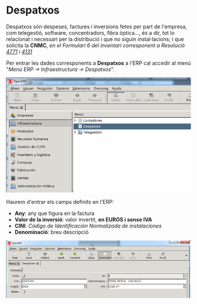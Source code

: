# Despatxos

Despatxos són despeses, factures i inversions fetes per part de l'empresa, com
telegestió, software, concentradors, fibra òptica..., és a dir, tot lo relacionat
i necessari per la distribució i que no siguin instal·lacions; i que solicita la
**CNMC**, _en el Formulari 6 del inventari corresponent a Resolució
[4771](https://www.boe.es/diario_boe/txt.php?id=BOE-A-2015-4771)
i [4131](https://www.boe.es/diario_boe/txt.php?id=BOE-A-2016-4131)_

Per entrar les dades corresponents a **Despatxos** a l'ERP cal accedir al menú
"_Menú ERP → Infraestructura → Despatxos_".

![](_static/despachos/desp_menu.png)

Haurem d'entrar els camps definits en l'ERP:

* **Any**: any que figura en la factura
* **Valor de la inversió**: valor invertit, **en EUROS i sense IVA**
* **CINI**: _Código de Identificación Normalizada de instalaciones_
* **Denominació**: breu descripció

![](_static/despachos/desp_wizard.png)
